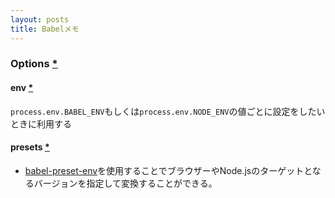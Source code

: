 ```yaml
---
layout: posts
title: Babelメモ 
---
```

### Options [\*](https://babeljs.io/docs/usage/api/#options)

#### env [\*](https://babeljs.io/docs/usage/babelrc/#env-option)

`process.env.BABEL_ENV`もしくは`process.env.NODE_ENV`の値ごとに設定をしたいときに利用する

#### presets [\*](https://babeljs.io/docs/plugins/#presets)

* [babel-preset-env](https://babeljs.io/docs/plugins/preset-env/)を使用することでブラウザーやNode.jsのターゲットとなるバージョンを指定して変換することができる。
